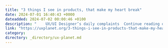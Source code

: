 ```yaml
---
title: "3 things I see in products, that make my heart break"
date: 2024-07-01 16:40:43 +0000
dateadded: 2024-07-02 00:00:46 +0100
description: "    UX/UI Designer’s daily complaints  Continue reading on UX Planet »  "
link: "https://uxplanet.org/3-things-i-see-in-products-that-make-my-heart-break-adab02d00ac9?source=rss----819cc2aaeee0---4"
category:
directory: _directory/ux-planet.md
---
```

